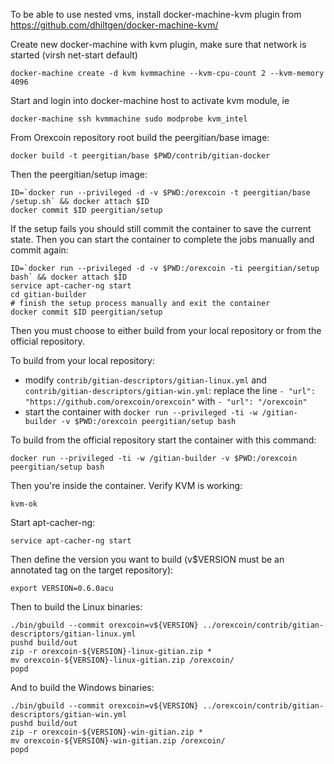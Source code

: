 To be able to use nested vms, install docker-machine-kvm plugin from https://github.com/dhiltgen/docker-machine-kvm/

Create new docker-machine with kvm plugin, make sure that network is started (virsh net-start default)

	docker-machine create -d kvm kvmmachine --kvm-cpu-count	2 --kvm-memory 4096

Start and login into docker-machine host to activate kvm module, ie

	docker-machine ssh kvmmachine sudo modprobe kvm_intel

From Orexcoin repository root build the peergitian/base image:

    docker build -t peergitian/base $PWD/contrib/gitian-docker

Then the peergitian/setup image:

    ID=`docker run --privileged -d -v $PWD:/orexcoin -t peergitian/base /setup.sh` && docker attach $ID
    docker commit $ID peergitian/setup

If the setup fails you should still commit the container to save the current state. Then you can start the container to complete the jobs manually and commit again:

    ID=`docker run --privileged -d -v $PWD:/orexcoin -ti peergitian/setup bash` && docker attach $ID
    service apt-cacher-ng start
    cd gitian-builder
    # finish the setup process manually and exit the container
    docker commit $ID peergitian/setup


Then you must choose to either build from your local repository or from the official repository.

To build from your local repository:

* modify `contrib/gitian-descriptors/gitian-linux.yml` and `contrib/gitian-descriptors/gitian-win.yml`: replace the line `- "url": "https://github.com/orexcoin/orexcoin"` with `- "url": "/orexcoin"`
* start the container with `docker run --privileged -ti -w /gitian-builder -v $PWD:/orexcoin peergitian/setup bash`

To build from the official repository start the container with this command:

    docker run --privileged -ti -w /gitian-builder -v $PWD:/orexcoin peergitian/setup bash

Then you're inside the container. Verify KVM is working:

    kvm-ok

Start apt-cacher-ng:

    service apt-cacher-ng start

Then define the version you want to build (v$VERSION must be an annotated tag on the target repository):

    export VERSION=0.6.0acu

Then to build the Linux binaries:

    ./bin/gbuild --commit orexcoin=v${VERSION} ../orexcoin/contrib/gitian-descriptors/gitian-linux.yml
    pushd build/out
    zip -r orexcoin-${VERSION}-linux-gitian.zip *
    mv orexcoin-${VERSION}-linux-gitian.zip /orexcoin/
    popd

And to build the Windows binaries:

    ./bin/gbuild --commit orexcoin=v${VERSION} ../orexcoin/contrib/gitian-descriptors/gitian-win.yml
    pushd build/out
    zip -r orexcoin-${VERSION}-win-gitian.zip *
    mv orexcoin-${VERSION}-win-gitian.zip /orexcoin/
    popd
